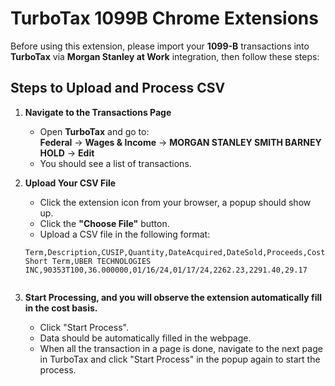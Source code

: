 # TurboTax 1099B Chrome Extensions

Before using this extension, please import your **1099-B** transactions into **TurboTax** via **Morgan Stanley at Work** integration, then follow these steps:

## Steps to Upload and Process CSV

1. **Navigate to the Transactions Page**  
   - Open **TurboTax** and go to:  
     **Federal** → **Wages & Income** → **MORGAN STANLEY SMITH BARNEY HOLD** → **Edit**  
   - You should see a list of transactions.

2. **Upload Your CSV File**  
   - Click the extension icon from your browser, a popup should show up. 
   - Click the **"Choose File"** button.  
   - Upload a CSV file in the following format:

   ```csv
   Term,Description,CUSIP,Quantity,DateAcquired,DateSold,Proceeds,CostBasis,WashSaleLoss
   Short Term,UBER TECHNOLOGIES INC,90353T100,36.000000,01/16/24,01/17/24,2262.23,2291.40,29.17


3. **Start Processing, and you will observe the extension automatically fill in the cost basis.**
   - Click "Start Process".
   - Data should be automatically filled in the webpage.
   - When all the transaction in a page is done, navigate to the next page in TurboTax and click  "Start Process" in the popup again to start the process.
